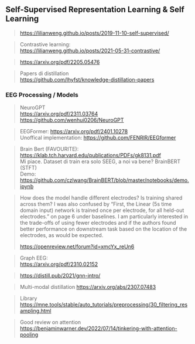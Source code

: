 ## Self-Supervised Representation Learning & Self Learning
> https://lilianweng.github.io/posts/2019-11-10-self-supervised/

> Contrastive learning: <br>
> https://lilianweng.github.io/posts/2021-05-31-contrastive/

> https://arxiv.org/pdf/2205.05476 
 
> Papers di distillation <br>
> https://github.com/lhyfst/knowledge-distillation-papers

### EEG Processing / Models
> NeuroGPT <br>
> https://arxiv.org/pdf/2311.03764 <br>
> https://github.com/wenhui0206/NeuroGPT

> EEGFormer: 
> https://arxiv.org/pdf/2401.10278 <br>
> Unoffical implementation: https://github.com/FENRlR/EEGformer

> Brain Bert (FAVOURITE):
> https://klab.tch.harvard.edu/publications/PDFs/gk8131.pdf <br>
> Mi piace. Dataset di train era solo SEEG, a noi va bene? BrainBERT (STFT) <br>
> Demo: https://github.com/czlwang/BrainBERT/blob/master/notebooks/demo.ipynb

>How does the model handle different electrodes? Is training shared across them? I was also confused by “First, the Linear (5s time domain input) network is trained once per electrode, for all held-out electrodes.” on page 6 under baselines.
I am particularly interested in the trade-offs of using fewer electrodes and if the authors found better performance on downstream task based on the location of the electrodes, as would be expected.
>
> https://openreview.net/forum?id=xmcYx_reUn6


> Graph EEG: <br> 
> https://arxiv.org/pdf/2310.02152

> https://distill.pub/2021/gnn-intro/

> Multi-modal distillation
> https://arxiv.org/abs/2307.07483

> Library
>https://mne.tools/stable/auto_tutorials/preprocessing/30_filtering_resampling.html
 
> Good review on attention
> https://benjaminwarner.dev/2022/07/14/tinkering-with-attention-pooling